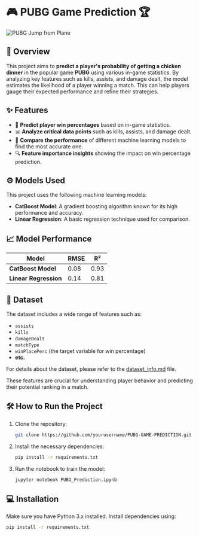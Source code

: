 # 🎮 PUBG Game Prediction 🏆

![PUBG Jump from Plane](https://w0.peakpx.com/wallpaper/505/66/HD-wallpaper-pubg-jump-from-plane-pubg-playerunknowns-battlegrounds-2018-games-games-thumbnail.jpg)

## 🚀 Overview
This project aims to **predict a player's probability of getting a chicken dinner** in the popular game **PUBG** using various in-game statistics. By analyzing key features such as kills, assists, and damage dealt, the model estimates the likelihood of a player winning a match. This can help players gauge their expected performance and refine their strategies.
## ✨ Features
- 🧠 **Predict player win percentages** based on in-game statistics.
- 📊 **Analyze critical data points** such as kills, assists, and damage dealt.
- 🤖 **Compare the performance** of different machine learning models to find the most accurate one.
- 🔍 **Feature importance insights** showing the impact on win percentage prediction.

## ⚙️ Models Used
This project uses the following machine learning models:
- **CatBoost Model**: A gradient boosting algorithm known for its high performance and accuracy.
- **Linear Regression**: A basic regression technique used for comparison.

## 📈 Model Performance
| Model                | RMSE  | R²    |
|----------------------|-------|-------|
| **CatBoost Model**   | 0.08  | 0.93  |
| **Linear Regression** | 0.14  | 0.81  |

## 📂 Dataset
The dataset includes a wide range of features such as:
- `assists`
- `kills`
- `damageDealt`
- `matchType`
- `winPlacePerc` (the target variable for win percentage)
- **etc.**

For details about the dataset, please refer to the [dataset_info.md](dataset_info.md) file.

These features are crucial for understanding player behavior and predicting their potential ranking in a match.

## 🛠️ How to Run the Project
1. Clone the repository:
    ```bash
    git clone https://github.com/yourusername/PUBG-GAME-PREDICTION.git
    ```
2. Install the necessary dependencies:
    ```bash
    pip install -r requirements.txt
    ```
3. Run the notebook to train the model:
    ```bash
    jupyter notebook PUBG_Prediction.ipynb
    ```

## 💻 Installation
Make sure you have Python 3.x installed. Install dependencies using:
```bash
pip install -r requirements.txt
